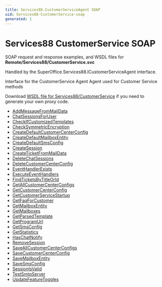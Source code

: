 ```yaml
---
title: Services88.CustomerServiceAgent SOAP
uid: Services88-CustomerService-soap
generated: 1
---
```


# Services88 CustomerService SOAP

SOAP request and response examples, and WSDL files for **Remote/Services88/CustomerService.svc**

Handled by the <see cref="T:SuperOffice.Services88.ICustomerServiceAgent">SuperOffice.Services88.ICustomerServiceAgent</see> interface.

Interface for the CustomerService Agent
Agent used for Customer Service methods

Download [WSDL file for Services88/CustomerService](../Services88-CustomerService.md) if you need to generate your own proxy code.

* [AddMessageFromMailData](AddMessageFromMailData.md)
* [ChatSessionsForUser](ChatSessionsForUser.md)
* [CheckIfCustomizedTemplates](CheckIfCustomizedTemplates.md)
* [CheckSymmetricEncryption](CheckSymmetricEncryption.md)
* [CreateDefaultCustomerCenterConfig](CreateDefaultCustomerCenterConfig.md)
* [CreateDefaultMailboxEntity](CreateDefaultMailboxEntity.md)
* [CreateDefaultSmsConfig](CreateDefaultSmsConfig.md)
* [CreateSession](CreateSession.md)
* [CreateTicketFromMailData](CreateTicketFromMailData.md)
* [DeleteChatSessions](DeleteChatSessions.md)
* [DeleteCustomerCenterConfig](DeleteCustomerCenterConfig.md)
* [EventHandlerExists](EventHandlerExists.md)
* [ExecuteEventHandlers](ExecuteEventHandlers.md)
* [FindTicketsByTitleOrId](FindTicketsByTitleOrId.md)
* [GetAllCustomerCenterConfigs](GetAllCustomerCenterConfigs.md)
* [GetCustomerCenterConfig](GetCustomerCenterConfig.md)
* [GetCustomerServiceStartup](GetCustomerServiceStartup.md)
* [GetFaqForCustomer](GetFaqForCustomer.md)
* [GetMailboxEntity](GetMailboxEntity.md)
* [GetMailboxes](GetMailboxes.md)
* [GetParsedTemplate](GetParsedTemplate.md)
* [GetProgramUrl](GetProgramUrl.md)
* [GetSmsConfig](GetSmsConfig.md)
* [GetStatistics](GetStatistics.md)
* [HasChatNotify](HasChatNotify.md)
* [RemoveSession](RemoveSession.md)
* [SaveAllCustomerCenterConfigs](SaveAllCustomerCenterConfigs.md)
* [SaveCustomerCenterConfig](SaveCustomerCenterConfig.md)
* [SaveMailboxEntity](SaveMailboxEntity.md)
* [SaveSmsConfig](SaveSmsConfig.md)
* [SessionIsValid](SessionIsValid.md)
* [TestSmtpServer](TestSmtpServer.md)
* [UpdateFeatureToggles](UpdateFeatureToggles.md)
